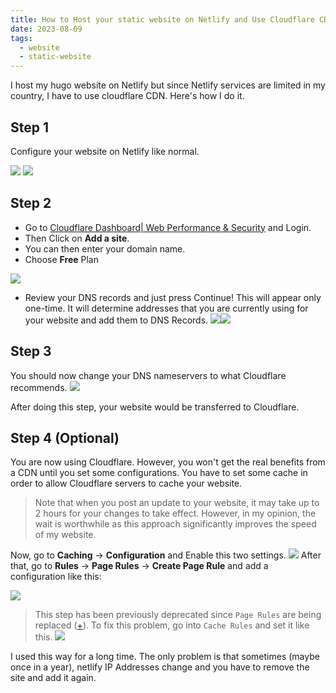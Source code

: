 ```yaml
---
title: How to Host your static website on Netlify and Use Cloudflare CDN
date: 2023-08-09
tags:
  - website
  - static-website
---
```

I host my hugo website on Netlify but since Netlify services are limited in my country, I have to use cloudflare CDN. Here's how I do it.

## Step 1
Configure your website on Netlify like normal. 

![](netlify-settings.webp)
![](netlify-dns.webp)

## Step 2 
- Go to [Cloudflare Dashboard| Web Performance & Security](https://dash.cloudflare.com/) and Login. 
- Then Click on **Add a site**. 
- You can then enter your domain name. 
- Choose **Free** Plan

![](add-url-to-cloudflare.webp)
- Review your DNS records and just press Continue! This will appear only one-time. It will determine addresses that you are currently using for your website and add them to DNS Records. 
![](review-dns-records.webp)![](dns-records.webp)

## Step 3 
You should now change your DNS nameservers to what Cloudflare recommends. 
![](update-nameservers.webp)

After doing this step, your website would be transferred to Cloudflare. 
## Step 4 (Optional)
You are now using Cloudflare. However, you won't get the real benefits from a CDN until you set some configurations. You have to set some cache in order to allow Cloudflare servers to cache your website. 

> Note that when you post an update to your website, it may take up to 2 hours for your changes to take effect. However, in my opinion, the wait is worthwhile as this approach significantly improves the speed of my website.

Now, go to **Caching** -> **Configuration** and Enable this two settings. 
![](extra-configurations.webp)
After that, go to **Rules** -> **Page Rules** -> **Create Page Rule** and add a configuration like this:

![](cache-level-CDN.webp)

> This step has been previously deprecated since `Page Rules` are being replaced ([+](https://developers.cloudflare.com/rules/reference/page-rules-migration/)). To fix this problem, go into `Cache Rules` and set it like this. 
> ![](cache_rules.webp)

I used this way for a long time. The only problem is that sometimes (maybe once in a year), netlify IP Addresses change and you have to remove the site and add it again. 
